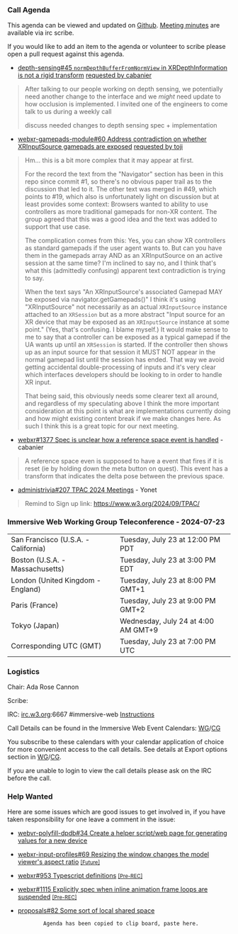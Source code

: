 ### Call Agenda

This agenda can be viewed and updated on [Github](https://github.com/immersive-web/administrivia/blob/main/meetings/2024/2024-07-23-Immersive_Web_Working_Group_Teleconference-agenda.md).
[Meeting minutes](https://www.w3.org/2024/07/23-immersive-web-minutes.html) are available via irc scribe.

If you would like to add an item to the agenda or volunteer to scribe please open a pull request against this agenda.

* [depth-sensing#45 `normDepthBufferFromNormView` in XRDepthInformation is not a rigid transform](https://github.com/immersive-web/depth-sensing/issues/45) [requested by cabanier](https://github.com/immersive-web/depth-sensing/issues/45#issuecomment-2192481837)
> After talking to our people working on depth sensing, we potentially need another change to the interface and we *might* need update to how occlusion is implemented.
>I invited one of the engineers to come talk to us during a weekly call
>
> discuss needed changes to depth sensing spec + implementation

* [webxr-gamepads-module#60 Address contradiction on whether XRInputSource gamepads are exposed](https://github.com/immersive-web/webxr-gamepads-module/pull/60) [requested by toji](https://github.com/immersive-web/webxr-gamepads-module/pull/60#issuecomment-2237331223)
> Hm... this is a bit more complex that it may appear at first.
>
>For the record the text from the "Navigator" section has been in this repo since commit #1, so there's no obvious paper trail as to the discussion that led to it. The other text was merged in #49, which points to #19, which also is unfortunately light on discussion but at least provides some context: Browsers wanted to ability to use controllers as more traditional gamepads for non-XR content. The group agreed that this was a good idea and the text was added to support that use case.
>
>The complication comes from this: Yes, you can show XR controllers as standard gamepads if the user agent wants to. But can you have them in the gamepads array AND as an XRInputSource on an active session at the same time? I'm inclined to say no, and I think that's what this (admittedly confusing) apparent text contradiction is trying to say.
>
>When the text says "An XRInputSource's associated Gamepad MAY be exposed via navigator.getGamepads()" I think it's using "XRInputSource" not necessarily as an actual `XRInputSource` instance attached to an `XRSession` but as a more abstract "Input source for an XR device that may be exposed as an `XRInputSource` instance at some point." (Yes, that's confusing. I blame myself.) It would make sense to me to say that a controller can be exposed as a typical gamepad if the UA wants up until an `XRSession` is started. If the controller then shows up as an input source for that session it MUST NOT appear in the normal gamepad list until the session has ended. That way we avoid getting accidental double-processing of inputs and it's very clear which interfaces developers should be looking to in order to handle XR input.
>
>That being said, this obviously needs some clearer text all around, and regardless of my speculating above I think the more important consideration at this point is what are implementations currently doing and how might existing content break if we make changes here. As such I think this is a great topic for our next meeting.

* [webxr#1377 Spec is unclear how a reference space event is handled](https://github.com/immersive-web/webxr/issues/1377) - cabanier
> A reference space even is supposed to have a event that fires if it is reset (ie by holding down the meta button on quest).
 >This event has a transform that indicates the delta pose between the previous space.

* [administrivia#207 TPAC 2024 Meetings](https://github.com/immersive-web/administrivia/issues/207) - Yonet
> Remind to Sign up link:  https://www.w3.org/2024/09/TPAC/
>

### Immersive Web Working Group Teleconference - 2024-07-23

<table>
<tr><td> San Francisco (U.S.A. - California) <td> Tuesday, July 23 at 12:00 PM PDT
<tr><td> Boston (U.S.A. - Massachusetts) <td> Tuesday, July 23 at 3:00 PM EDT
<tr><td> London (United Kingdom - England) <td> Tuesday, July 23 at 8:00 PM GMT+1
<tr><td> Paris (France) <td> Tuesday, July 23 at 9:00 PM GMT+2
<tr><td> Tokyo (Japan) <td> Wednesday, July 24 at 4:00 AM GMT+9
<tr><td> Corresponding UTC (GMT) <td> Tuesday, July 23 at 7:00 PM UTC
</table>

### Logistics

Chair: Ada Rose Cannon

Scribe:

IRC: [irc.w3.org](https://irc.w3.org/):6667 #immersive-web [Instructions](https://github.com/immersive-web/administrivia/blob/main/IRC.md)

Call Details can be found in the Immersive Web Event Calendars: [WG](https://www.w3.org/groups/wg/immersive-web/calendar/)/[CG](https://www.w3.org/groups/cg/immersive-web/calendar/)

You subscribe to these calendars with your calendar application of choice for more convenient access to the call details. See details at Export options section in [WG](https://www.w3.org/groups/wg/immersive-web/calendar/#export)/[CG](https://www.w3.org/groups/cg/immersive-web/calendar/#export).

If you are unable to login to view the call details please ask on the IRC before the call.

### Help Wanted

Here are some issues which are good issues to get involved in, if you have taken responsibility for one leave a comment in the issue:

- [webvr-polyfill-dpdb#34 Create a helper script/web page for generating values for a new device](https://github.com/immersive-web/webvr-polyfill-dpdb/issues/34)
- [webxr-input-profiles#69 Resizing the window changes the model viewer's aspect ratio](https://github.com/immersive-web/webxr-input-profiles/issues/69) [<small>[Future]</small>](https://api.github.com/repos/immersive-web/webxr-input-profiles/milestones/4)
- [webxr#953 Typescript definitions](https://github.com/immersive-web/webxr/issues/953) [<small>[Pre-REC]</small>](https://api.github.com/repos/immersive-web/webxr/milestones/16)
- [webxr#1115 Explicitly spec when inline animation frame loops are suspended](https://github.com/immersive-web/webxr/issues/1115) [<small>[Pre-REC]</small>](https://api.github.com/repos/immersive-web/webxr/milestones/16)
- [proposals#82 Some sort of local shared space](https://github.com/immersive-web/proposals/issues/82)


              Agenda has been copied to clip board, paste here.
